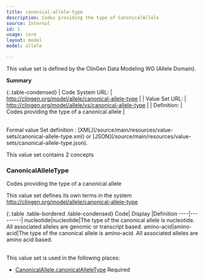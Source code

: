 ```yaml
---
title: canonical-allele-type
description: Codes providing the type of CanonicalAllele
source: Internal
id: 1
usage: core
layout: model
model: allele

---
```


This value set is defined by the ClinGen Data Modeling WG (Allele Domain).

__Summary__

{:.table-condensed}
| Code System URL:  | http://clingen.org/model/allele/canonical-allele-type |
| Value Set URL:  | http://clingen.org/model/allele/vs/canonical-allele-type |
| Definition: | Codes providing the type of a canonical allele |

<br/>
Formal value Set definition : [XML](/source/main/resources/value-sets/canonical-allele-type.xml) or [JSON](/source/main/resources/value-sets/canonical-allele-type.json).

This value set contains 2 concepts

### CanonicalAlleleType
Codes providing the type of a canonical allele

This value set defines its own terms in the system http://clingen.org/model/allele/canonical-allele-type

{:.table .table-bordered .table-condensed}
Code| Display |Definition
----|---------|
nucleotide|nucleotide|The type of the canonical allele is nucleotide. All associated alleles are genomic or transcript based.
amino-acid|amino-acid|The type of the canonical allele is amino-acid. All associated alleles are amino acid based.

<br/>
This value set is used in the following places:

* [CanonicalAllele.canonicalAlleleType](/allele/resource/canonical_allele/index.html) Required

